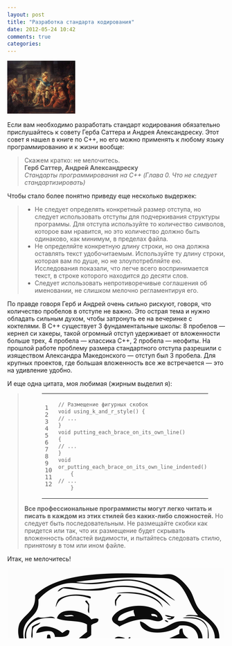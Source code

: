 ```yaml
---
layout: post
title: "Разработка стандарта кодирования"
date: 2012-05-24 10:42
comments: true
categories: 
---
```

![](/assets/9-face/alex.png)

Если вам необходимо разработать стандарт кодирования обязательно прислушайтесь к совету Герба Саттера и
Андрея Александреску. Этот совет я нашел в книге по C++, но его можно применять к любому языку программированию
и к жизни вообще:

<blockquote>
Скажем кратко: не мелочитесь.
<br>
<strong>Герб Саттер, Андрей Александреску</strong>
<br>
<i>Стандарты программирования на&nbsp;C++ (Глава 0. Что не следует стандартизировать)</i>
</blockquote>

Чтобы стало более понятно приведу еще несколько выдержек:

<blockquote>
<ul>
<li>Не следует определять конкретный размер отступа, но следует использовать отступы для подчеркивания структуры программы. Для отступа используйте то количество символов, которое вам нравится, но это количество должно быть одинаково, как минимум, в пределах файла.</li>
<li>Не определяйте конкретную длину строки, но она должна оставлять текст удобочитаемым. Используйте ту длину строки, которая вам по душе, но не злоупотребляйте ею. Исследования показали, что легче всего воспринимается текст, в строке которого находится до десяти слов.</li>
<li>Следует использовать непротиворечивые соглашения об именовании, не слишком мелочно регламентируя его.</li>
</ul>
</blockquote>

По правде говоря Герб и Андрей очень сильно рискуют, говоря, что количество пробелов в отступе не важно.
Это острая тема и нужно обладать сильным духом, чтобы затронуть ее
на вечеринке с коктелями.
В C++ существует 3 фундаментальные школы: 8 пробелов &mdash; кернел си хакеры,
такой огромный отступ удерживает от вложенности больше трех, 4 пробела &mdash; классика С++, 2 пробела &mdash;
неофиты. На прошлой работе проблему размера стандартного отступа разрешили с изяществом
Александра Македонского &mdash; отступ был 3 пробела. Для крупных проектов, где большая вложенность все же
встречается &mdash; это на удивление удобно.

И еще одна цитата, моя любимая (жирным выделил я):

<blockquote>
<figure class="code"><figcaption><span></span></figcaption><div class="highlight"><table><tbody><tr><td class="gutter"><pre class="line-numbers"><span class="line-number">1</span>
<span class="line-number">2</span>
<span class="line-number">3</span>
<span class="line-number">4</span>
<span class="line-number">5</span>
<span class="line-number">6</span>
<span class="line-number">7</span>
<span class="line-number">8</span>
<span class="line-number">9</span>
<span class="line-number">10</span>
<span class="line-number">11</span>
<span class="line-number">12</span>
</pre></td><td class="code"><pre><code class="c++"><span class="line"><span class="c1">// Размещение фигурных скобок</span>
</span><span class="line"><span class="kt">void</span> <span class="n">using_k_and_r_style</span><span class="p">()</span> <span class="p">{</span>
</span><span class="line"><span class="c1">// ...</span>
</span><span class="line"><span class="p">}</span>
</span><span class="line"><span class="kt">void</span> <span class="n">putting_each_brace_on_its_own_line</span><span class="p">()</span>
</span><span class="line"><span class="p">{</span>
</span><span class="line"><span class="c1">// ...</span>
</span><span class="line"><span class="p">}</span>
</span><span class="line"><span class="kt">void</span> <span class="n">or_putting_each_brace_on_its_own_line_indented</span><span class="p">()</span>
</span><span class="line">    <span class="p">{</span>
</span><span class="line"><span class="c1">// ...</span>
</span><span class="line">    <span class="p">}</span>
</span></code></pre></td></tr></tbody></table></div></figure>
<p><strong>Все профессиональные программисты могут легко читать и писать в каждом из этих стилей без каких-либо сложностей.</strong> Но следует быть последовательным. Не размещайте скобки как придется или так, что их размещение будет скрывать вложенность областей видимости, и пытайтесь следовать стилю, принятому в том или ином файле.</p>
</blockquote>

Итак, не мелочитесь!

<center><img src="/assets/9-face/face.png"></center>
